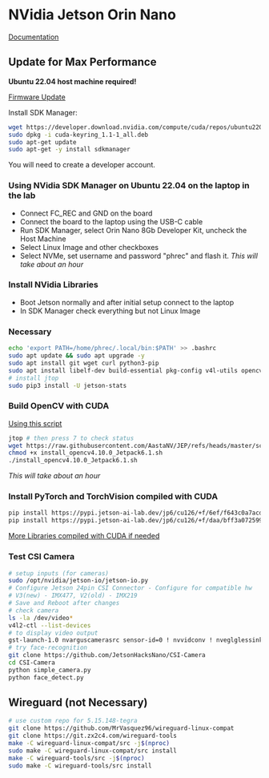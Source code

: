# NVidia Jetson Orin Nano

[Documentation](https://docs.nvidia.com/jetson/archives/r36.4/DeveloperGuide/index.html)

## Update for Max Performance

**Ubuntu 22.04 host machine required!**

[Firmware Update](https://developer.nvidia.com/embedded/learn/get-started-jetson-orin-nano-devkit#firmware)

Install SDK Manager:

```bash
wget https://developer.download.nvidia.com/compute/cuda/repos/ubuntu2204/x86_64/cuda-keyring_1.1-1_all.deb
sudo dpkg -i cuda-keyring_1.1-1_all.deb
sudo apt-get update
sudo apt-get -y install sdkmanager
```

You will need to create a developer account.

### Using NVidia SDK Manager on Ubuntu 22.04 on the laptop in the lab

- Connect FC_REC and GND on the board
- Connect the board to the laptop using the USB-C cable
- Run SDK Manager, select Orin Nano 8Gb Developer Kit, uncheck the Host Machine
- Select Linux Image and other checkboxes
- Select NVMe, set username and password "phrec" and flash it.
*This will take about an hour*

### Install NVidia Libraries

- Boot Jetson normally and after initial setup connect to the laptop
- In SDK Manager check everything but not Linux Image

### Necessary

```bash
echo 'export PATH=/home/phrec/.local/bin:$PATH' >> .bashrc
sudo apt update && sudo apt upgrade -y
sudo apt install git wget curl python3-pip
sudo apt install libelf-dev build-essential pkg-config v4l-utils opencv-data opencv-samples-data
# install jtop
sudo pip3 install -U jetson-stats
```

### Build OpenCV with CUDA

[Using this script](https://github.com/AastaNV/JEP/blob/master/script/install_opencv4.10.0_Jetpack6.1.sh)

```bash
jtop # then press 7 to check status
wget https://raw.githubusercontent.com/AastaNV/JEP/refs/heads/master/script/install_opencv4.10.0_Jetpack6.1.sh
chmod +x install_opencv4.10.0_Jetpack6.1.sh
./install_opencv4.10.0_Jetpack6.1.sh
```

*This will take about an hour*

### Install PyTorch and TorchVision compiled with CUDA

```bash
pip install https://pypi.jetson-ai-lab.dev/jp6/cu126/+f/6ef/f643c0a7acda9/torch-2.7.0-cp310-cp310-linux_aarch64.whl#sha256=6eff643c0a7acda92734cc798338f733ff35c7df1a4434576f5ff7c66fc97319
pip install https://pypi.jetson-ai-lab.dev/jp6/cu126/+f/daa/bff3a07259968/torchvision-0.22.0-cp310-cp310-linux_aarch64.whl#sha256=daabff3a0725996886b92e4b5dd143f5750ef4b181b5c7d01371a9185e8f0402
```

[More Libraries compiled with CUDA if needed](https://pypi.jetson-ai-lab.dev/jp6/cu126)

### Test CSI Camera

```bash
# setup inputs (for cameras)
sudo /opt/nvidia/jetson-io/jetson-io.py
# Configure Jetson 24pin CSI Connector - Configure for compatible hw
# V3(new) - IMX477, V2(old) - IMX219
# Save and Reboot after changes
# check camera
ls -la /dev/video*
v4l2-ctl --list-devices
# to display video output
gst-launch-1.0 nvarguscamerasrc sensor-id=0 ! nvvidconv ! nveglglessink
# try face-recognition
git clone https://github.com/JetsonHacksNano/CSI-Camera
cd CSI-Camera
python simple_camera.py
python face_detect.py
```

## Wireguard (not Necessary)

```bash
# use custom repo for 5.15.148-tegra
git clone https://github.com/MrVasquez96/wireguard-linux-compat
git clone https://git.zx2c4.com/wireguard-tools
make -C wireguard-linux-compat/src -j$(nproc)
sudo make -C wireguard-linux-compat/src install
make -C wireguard-tools/src -j$(nproc)
sudo make -C wireguard-tools/src install
```
